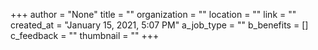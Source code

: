 +++
author = "None"
title = ""
organization = ""
location = ""
link = ""
created_at = "January 15, 2021, 5:07 PM"
a_job_type = ""
b_benefits = []
c_feedback = ""
thumbnail = ""
+++
